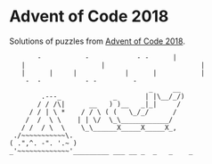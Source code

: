 # Advent of Code 2018

Solutions of puzzles from [Advent of Code 2018](https://adventofcode.com/2018).

```
       -           -            - -      |
   |                   |                        |
   |      |     |            |      |           |
    -  -           - -         -
                                   _     __
        .---_             _       | |\__/_/)
       / / /\|      __   ) )__   _|_|     /
     / / | \ *    / / \ ( (   \_/_/      /
    /  /  \ \    | | \/  \_\____________/
   / /  / \  \    \_\______X_____X_____X_,
 ./~~~~~~~~~~~\.
( .",^. -". '.~ )
_'~~~~~~~~~~~~~'_________ ___ __ _  _   _    _
```
